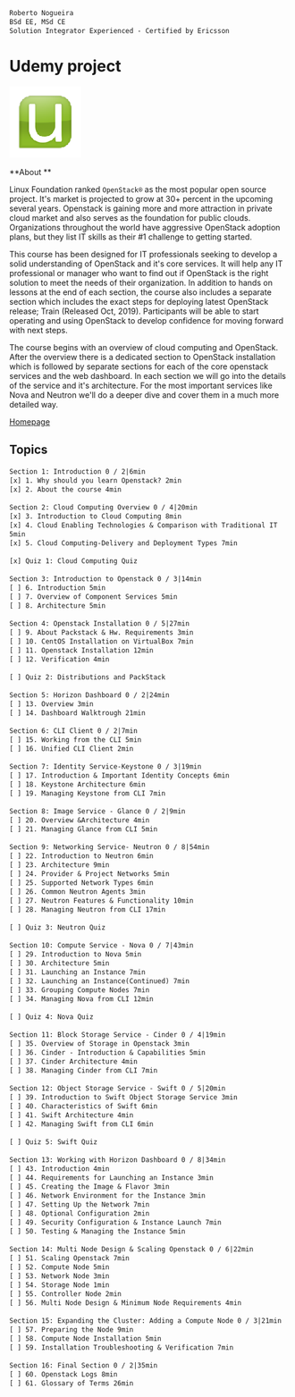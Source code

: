 ```
Roberto Nogueira  
BSd EE, MSd CE
Solution Integrator Experienced - Certified by Ericsson
```
# Udemy project

![udemy image](images/udemy.png)

**About **

Linux Foundation ranked `OpenStack®` as the most popular open source project. It's market is projected to grow at 30+ percent in the upcoming several years. Openstack is gaining  more and more attraction in private cloud market and also serves as the foundation for public clouds. Organizations throughout the world have aggressive OpenStack adoption plans, but they list IT skills as their #1 challenge to getting started.

This course has been designed for IT professionals seeking to develop a solid understanding of OpenStack and it's core services. It will help any IT professional or manager who want to find out if OpenStack is the right solution to meet the needs of their organization. In addition to hands on lessons at the end of each section, the course also includes a separate section which includes the exact steps for deploying latest OpenStack release; Train (Released Oct, 2019). Participants will be able to start operating and using OpenStack to develop confidence for moving forward with next steps.

The course begins with an overview of cloud computing and OpenStack. After the overview there is a dedicated section to OpenStack installation which is followed by separate sections for each of the core openstack services and the web dashboard. In  each section we will go into the details of the service and it's architecture. For the most important services like Nova and Neutron we'll do a deeper dive and cover them in a much more detailed way.

[Homepage](https://www.udemy.com/course/openstack/learn/lecture/7239662#overview)

## Topics
```
Section 1: Introduction 0 / 2|6min
[x] 1. Why should you learn Openstack? 2min
[x] 2. About the course 4min

Section 2: Cloud Computing Overview 0 / 4|20min
[x] 3. Introduction to Cloud Computing 8min
[x] 4. Cloud Enabling Technologies & Comparison with Traditional IT 5min
[x] 5. Cloud Computing-Delivery and Deployment Types 7min

[x] Quiz 1: Cloud Computing Quiz

Section 3: Introduction to Openstack 0 / 3|14min
[ ] 6. Introduction 5min
[ ] 7. Overview of Component Services 5min
[ ] 8. Architecture 5min

Section 4: Openstack Installation 0 / 5|27min
[ ] 9. About Packstack & Hw. Requirements 3min
[ ] 10. CentOS Installation on VirtualBox 7min
[ ] 11. Openstack Installation 12min
[ ] 12. Verification 4min

[ ] Quiz 2: Distributions and PackStack

Section 5: Horizon Dashboard 0 / 2|24min
[ ] 13. Overview 3min
[ ] 14. Dashboard Walktrough 21min

Section 6: CLI Client 0 / 2|7min
[ ] 15. Working from the CLI 5min
[ ] 16. Unified CLI Client 2min

Section 7: Identity Service-Keystone 0 / 3|19min
[ ] 17. Introduction & Important Identity Concepts 6min
[ ] 18. Keystone Architecture 6min
[ ] 19. Managing Keystone from CLI 7min

Section 8: Image Service - Glance 0 / 2|9min
[ ] 20. Overview &Architecture 4min
[ ] 21. Managing Glance from CLI 5min

Section 9: Networking Service- Neutron 0 / 8|54min
[ ] 22. Introduction to Neutron 6min
[ ] 23. Architecture 9min
[ ] 24. Provider & Project Networks 5min
[ ] 25. Supported Network Types 6min
[ ] 26. Common Neutron Agents 3min
[ ] 27. Neutron Features & Functionality 10min
[ ] 28. Managing Neutron from CLI 17min

[ ] Quiz 3: Neutron Quiz

Section 10: Compute Service - Nova 0 / 7|43min
[ ] 29. Introduction to Nova 5min
[ ] 30. Architecture 5min
[ ] 31. Launching an Instance 7min
[ ] 32. Launching an Instance(Continued) 7min
[ ] 33. Grouping Compute Nodes 7min
[ ] 34. Managing Nova from CLI 12min

[ ] Quiz 4: Nova Quiz

Section 11: Block Storage Service - Cinder 0 / 4|19min
[ ] 35. Overview of Storage in Openstack 3min
[ ] 36. Cinder - Introduction & Capabilities 5min
[ ] 37. Cinder Architecture 4min
[ ] 38. Managing Cinder from CLI 7min

Section 12: Object Storage Service - Swift 0 / 5|20min
[ ] 39. Introduction to Swift Object Storage Service 3min
[ ] 40. Characteristics of Swift 6min
[ ] 41. Swift Architecture 4min
[ ] 42. Managing Swift from CLI 6min

[ ] Quiz 5: Swift Quiz

Section 13: Working with Horizon Dashboard 0 / 8|34min
[ ] 43. Introduction 4min
[ ] 44. Requirements for Launching an Instance 3min
[ ] 45. Creating the Image & Flavor 3min
[ ] 46. Network Environment for the Instance 3min
[ ] 47. Setting Up the Network 7min
[ ] 48. Optional Configuration 2min
[ ] 49. Security Configuration & Instance Launch 7min
[ ] 50. Testing & Managing the Instance 5min

Section 14: Multi Node Design & Scaling Openstack 0 / 6|22min
[ ] 51. Scaling Openstack 7min
[ ] 52. Compute Node 5min
[ ] 53. Network Node 3min
[ ] 54. Storage Node 1min
[ ] 55. Controller Node 2min
[ ] 56. Multi Node Design & Minimum Node Requirements 4min

Section 15: Expanding the Cluster: Adding a Compute Node 0 / 3|21min
[ ] 57. Preparing the Node 9min
[ ] 58. Compute Node Installation 5min
[ ] 59. Installation Troubleshooting & Verification 7min

Section 16: Final Section 0 / 2|35min
[ ] 60. Openstack Logs 8min
[ ] 61. Glossary of Terms 26min
```
